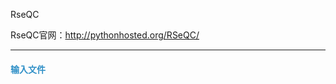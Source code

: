 RseQC

RseQC官网：http://pythonhosted.org/RSeQC/
***
#### **<i class="fa fa-dot-circle-o" aria-hidden="true" style="color:#3090C7"></i><span style="color:#3090C7"> 输入文件**<span>